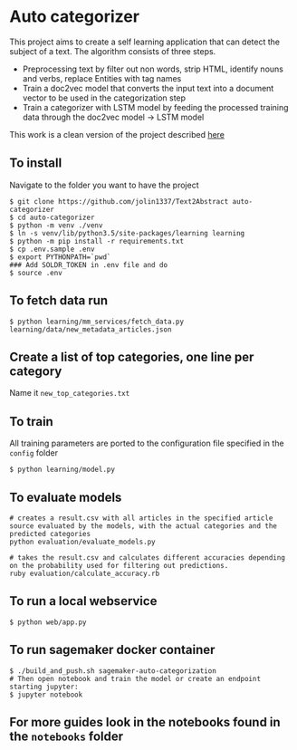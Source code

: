 # Auto categorizer
This project aims to create a self learning application that can detect the subject of a text. The algorithm consists of three steps.

* Preprocessing text by filter out non words, strip HTML, identify nouns and verbs, replace Entities with tag names
* Train a doc2vec model that converts the input text into a document vector to be used in the categorization step
* Train a categorizer with LSTM model by feeding the processed training data through the doc2vec model -> LSTM model

This work is a clean version of the project described [here](https://docs.google.com/document/d/1ZHMNeUQRR3IWkfcevRcvv7by5D71AYpK3F3YRKLVlGE/edit)


## To install
Navigate to the folder you want to have the project
```
$ git clone https://github.com/jolin1337/Text2Abstract auto-categorizer
$ cd auto-categorizer
$ python -m venv ./venv
$ ln -s venv/lib/python3.5/site-packages/learning learning
$ python -m pip install -r requirements.txt
$ cp .env.sample .env
$ export PYTHONPATH=`pwd`
### Add SOLDR_TOKEN in .env file and do
$ source .env
```

## To fetch data run
```
$ python learning/mm_services/fetch_data.py learning/data/new_metadata_articles.json
```

## Create a list of top categories, one line per category
Name it `new_top_categories.txt`

## To train
All training parameters are ported to the configuration file specified in the `config` folder
```
$ python learning/model.py
```

## To evaluate models
```
# creates a result.csv with all articles in the specified article source evaluated by the models, with the actual categories and the predicted categories
python evaluation/evaluate_models.py

# takes the result.csv and calculates different accuracies depending on the probability used for filtering out predictions.
ruby evaluation/calculate_accuracy.rb
```

## To run a local webservice
```
$ python web/app.py
```

## To run sagemaker docker container
```
$ ./build_and_push.sh sagemaker-auto-categorization
# Then open notebook and train the model or create an endpoint starting jupyter:
$ jupyter notebook
```

## For more guides look in the notebooks found in the `notebooks` folder
